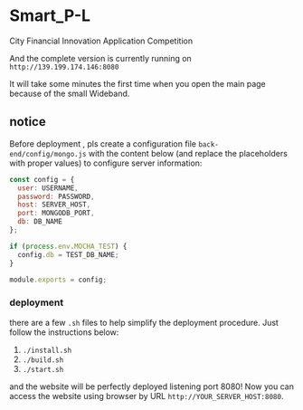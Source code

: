 # Smart_P-L
City Financial Innovation Application Competition

And the complete version is currently running on `http://139.199.174.146:8080`

It will take some minutes the first time when you open the main page because of the small Wideband.

## notice
Before deployment , pls create a configuration file `back-end/config/mongo.js` with the content below (and replace the placeholders with proper values) to configure server information:

```javascript
const config = {
  user: USERNAME,
  password: PASSWORD,
  host: SERVER_HOST,
  port: MONGODB_PORT,
  db: DB_NAME
};

if (process.env.MOCHA_TEST) {
  config.db = TEST_DB_NAME;
}

module.exports = config;
```

### deployment

there are a few `.sh` files to help simplify the deployment procedure. Just follow the instructions below:

1. `./install.sh`
2. `./build.sh`
3. `./start.sh`

and the website will be perfectly deployed listening port 8080! Now you can access the website using browser by URL `http://YOUR_SERVER_HOST:8080`.



​    

